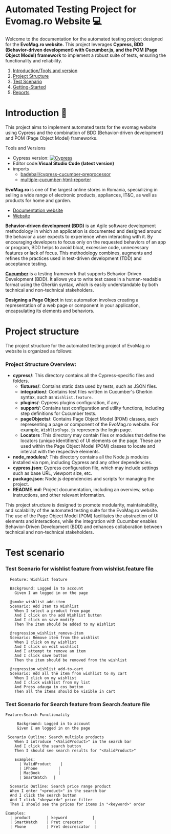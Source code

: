 # Automated Testing Project for Evomag.ro Website :computer:
Welcome to the documentation for the automated testing project designed for the **EvoMag.ro website.** This project leverages **Cypress, BDD (Behavior-driven development) with Cucumber.js, and the POM (Page Object Model) framework** to implement a robust suite of tests, ensuring the functionality and reliability.

1. [Introduction/Tools and version](#introduction-notebook)
2. [Project Structure](#project-structure)
3. [Test Scenario](#test-scenarios-for-login-functionality)
4. [Getting-Started](#getting-started--pushpin)
7. [Reports](#reports)

# Introduction :notebook:
 
This project aims to implement automated tests for the evomag website using Cypress and the combination of BDD (Behavior-driven development) and POM (Page Object Model) frameworks. 


Tools and Versions
- Cypress version: [![Cypress](https://img.shields.io/npm/v/cypress?color=33ff99&label=cypress&logo=cypress&logoColor=33ff99&style=for-the-badge)](https://www.cypress.io)
- Editor code:**Visual Studio Code (latest version)**
- imports 
     - [badeball/cypress-cucumber-preprocessor](https://github.com/badeball/cypress-cucumber-preprocessor)
     - [multiple-cucumber-html-reporter](https://www.npmjs.com/package/multiple-cucumber-html-reporter)
   


**EvoMag.ro** is one of the largest online stores in Romania, specializing in selling a wide range of electronic products, appliances, IT&C, as well as products for home and garden.

- [Documentation website](https://www.evomag.ro/pagini/termeni-de-utilizare/)
- [Website](https://www.evomag.ro/?nocampaignredirect&_gl=1*q66mha*_up*MQ..&gclid=Cj0KCQjw2a6wBhCVARIsABPeH1s7t4pasZD7s4ZHWI6q9T65gCznvGFuRPnPQYF60YVY_Pg3_9oGHaAaAswEEALw_wcB)


**Behavior-driven development (BDD)** is an Agile software development methodology in which an application is documented and designed around the behavior a user expects to experience when interacting with it. By encouraging developers to focus only on the requested behaviors of an app or program, BDD helps to avoid bloat, excessive code, unnecessary features or lack of focus. This methodology combines, augments and refines the practices used in test-driven development (TDD) and acceptance testing.

[**Cucumber**](https://cucumber.io/) is a testing framework that supports Behavior-Driven Development (BDD). It allows you to write test cases in a human-readable format using the Gherkin syntax, which is easily understandable by both technical and non-technical stakeholders.

**Designing a Page Object** in test automation involves creating a representation of a web page or component in your application, encapsulating its elements and behaviors.

# Project structure 

The project structure for the automated testing project of EvoMag.ro website is organized as follows:



### Project Structure Overview:

- **cypress/**: This directory contains all the Cypress-specific files and folders.
  - **fixtures/**: Contains static data used by tests, such as JSON files.
  - **integration/**: Contains test files written in Cucumber's Gherkin syntax, such as `Wishlist.feature`.
  - **plugins/**: Cypress plugins configuration, if any.
  - **support/**: Contains test configuration and utility functions, including step definitions for Cucumber tests.
  - **pageObjects/**: Contains Page Object Model (POM) classes, each representing a page or component of the EvoMag.ro website. For example, `WishlistPage.js` represents the login page.
  - **Locators** :This directory may contain files or modules that define the locators (unique identifiers) of UI elements on the page. These are used within the Page Object Model (POM) classes 
    to locate and interact with the respective elements.
- **node_modules/**: This directory contains all the Node.js modules installed via npm, including Cypress and any other dependencies.
- **cypress.json**: Cypress configuration file, which may include settings such as base URL, viewport size, etc.
- **package.json**: Node.js dependencies and scripts for managing the project.
- **README.md**: Project documentation, including an overview, setup instructions, and other relevant information.

This project structure is designed to promote modularity, maintainability, and scalability of the automated testing suite for the EvoMag.ro website. The use of the Page Object Model (POM) facilitates the abstraction of UI elements and interactions, while the integration with Cucumber enables Behavior-Driven Development (BDD) and enhances collaboration between technical and non-technical stakeholders.

# Test scenario

### Test Scenario for wishlist feature from  wishlist.feature file 

```gherkin
  Feature: Wishlist feature

  Background: Logged in to account 
    Given I am logged in on the page 

  @smoke_wishlist_add-item
  Scenario: Add Item to Wishlist
    When I select a product from page 
    And I click on the add Wishlist button
    And I click on save modify 
    Then The item should be added to my Wishlist
 
  @regression_wishlist_remove-item
  Scenario: Remove item from the wishlist
    When I click on my wishlist
    And I click on edit wishlist
    And I attempt to remove an item
    And I click save button
    Then the item should be removed from the wishlist
  
  @regression_wishlist_add-to-cart
  Scenario: Add all the item from wishlist to my cart
    When I click on my wishlist
    And I click wishlist from my list
    And Press adauga in cos button
    Then all the items should be visible in cart
```

### Test Scenario for Search feature from  Search.feature file 

```gherkin
Feature:Search Functionality

     Background: Logged in to account 
     Given I am logged in on the page 

 Scenario Outline: Search multiple products
    When I introduce "<ValidProduct>" in the search bar
    And I click the search button
    Then I should see search results for "<ValidProduct>"

    Examples:
      | ValidProduct    |
      | iPhone         |
      | MacBook        |
      | SmartWatch   |

  Scenario Outline: Search price range product
  When I enter "<product>" in the search bar
  And I click the search button
  And I click "<keyword>" price filter
  Then I should see the prices for items in "<keyword>" order

Examples:
  | product       | keyword           |
  | SmartWatch    | Pret crescator     |
  | Phone         | Pret descrescator  |
```

